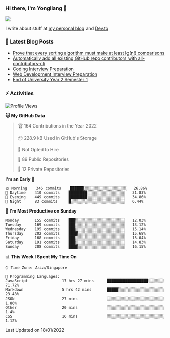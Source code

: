 ### Hi there, I'm Yongliang 👋 
<!--
**tlylt/tlylt** is a ✨ _special_ ✨ repository because its `README.md` (this file) appears on your GitHub profile.

Here are some ideas to get you started:

- 🔭 I’m currently working on ...
- 🌱 I’m currently learning ...
- 👯 I’m looking to collaborate on ...
- 🤔 I’m looking for help with ...
- 💬 Ask me about ...
- 📫 How to reach me: ...
- 😄 Pronouns: ...
- ⚡ Fun fact: ...
-->

<img
align="center"
src="https://github-readme-stats.vercel.app/api/?username=tlylt&theme=dracula"
/>

I write about stuff at [my personal blog](https://www.yongliangliu.com/) and [Dev.to](https://dev.to/tlylt)

### 📕 Latest Blog Posts

<!-- BLOG-POST-LIST:START -->
- [Prove that every sorting algorithm must make at least lg&lpar;n!&rpar; comparisons](https://www.yongliangliu.com/blog/prove-sorting-at-least-lgn/)
- [Automatically add all existing GitHub repo contributors with all-contributors-cli](https://www.yongliangliu.com/blog/all-contributors-cli-recognize-existing/)
- [Coding Interview Preparation](https://www.yongliangliu.com/blog/coding-interview-prep/)
- [Web Development Interview Preparation](https://www.yongliangliu.com/blog/web-dev-interview-prep/)
- [End of University Year 2 Semester 1](https://www.yongliangliu.com/blog/year-2-sem-1/)
<!-- BLOG-POST-LIST:END -->

### ⚡ Activities
<!--START_SECTION:waka-->
![Profile Views](http://img.shields.io/badge/Profile%20Views-2-blue)

**🐱 My GitHub Data** 

> 🏆 164 Contributions in the Year 2022
 > 
> 📦 228.9 kB Used in GitHub's Storage 
 > 
> 🚫 Not Opted to Hire
 > 
> 📜 89 Public Repositories 
 > 
> 🔑 12 Private Repositories  
 > 
**I'm an Early 🐤** 

```text
🌞 Morning    346 commits    ██████░░░░░░░░░░░░░░░░░░░   26.86% 
🌆 Daytime    410 commits    ████████░░░░░░░░░░░░░░░░░   31.83% 
🌃 Evening    449 commits    ████████░░░░░░░░░░░░░░░░░   34.86% 
🌙 Night      83 commits     █░░░░░░░░░░░░░░░░░░░░░░░░   6.44%

```
📅 **I'm Most Productive on Sunday** 

```text
Monday       155 commits    ███░░░░░░░░░░░░░░░░░░░░░░   12.03% 
Tuesday      169 commits    ███░░░░░░░░░░░░░░░░░░░░░░   13.12% 
Wednesday    195 commits    ███░░░░░░░░░░░░░░░░░░░░░░   15.14% 
Thursday     202 commits    ████░░░░░░░░░░░░░░░░░░░░░   15.68% 
Friday       168 commits    ███░░░░░░░░░░░░░░░░░░░░░░   13.04% 
Saturday     191 commits    ███░░░░░░░░░░░░░░░░░░░░░░   14.83% 
Sunday       208 commits    ████░░░░░░░░░░░░░░░░░░░░░   16.15%

```


📊 **This Week I Spent My Time On** 

```text
⌚︎ Time Zone: Asia/Singapore

💬 Programming Languages: 
JavaScript               17 hrs 27 mins      ██████████████████░░░░░░░   71.72% 
Markdown                 5 hrs 42 mins       █████░░░░░░░░░░░░░░░░░░░░   23.48% 
JSON                     27 mins             ░░░░░░░░░░░░░░░░░░░░░░░░░   1.86% 
Other                    20 mins             ░░░░░░░░░░░░░░░░░░░░░░░░░   1.4% 
CSS                      16 mins             ░░░░░░░░░░░░░░░░░░░░░░░░░   1.12%

```


 Last Updated on 18/01/2022
<!--END_SECTION:waka-->